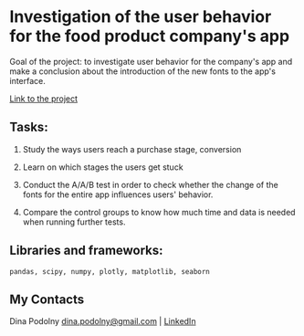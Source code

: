 # Investigation of the user behavior for the food product company's app

Goal of the project: to investigate user behavior for the company's app and make a conclusion about the introduction of the new fonts to the app's interface.

[Link to the project](https://dinapodolny.github.io/user_behavior_food_company/user_behavior_food_company.html)

## Tasks: 

1. Study the ways users reach a purchase stage, conversion

2. Learn on which stages the users get stuck

3. Conduct the A/A/B test in order to check whether the change of the fonts for the entire app influences users' behavior.

4. Compare the control groups to know how much time and data is needed when running further tests.


## Libraries and frameworks:
`pandas, scipy, numpy, plotly, matplotlib, seaborn`

## My Contacts
Dina Podolny 
dina.podolny@gmail.com | [LinkedIn](linkedin.com/in/dina-podolny)